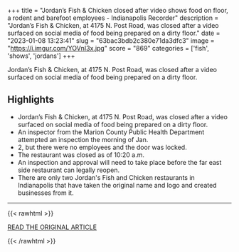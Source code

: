 +++
title = "Jordan’s Fish &amp; Chicken closed after video shows food on floor, a rodent and barefoot employees - Indianapolis Recorder"
description = "Jordan’s Fish & Chicken, at 4175 N. Post Road, was closed after a video surfaced on social media of food being prepared on a dirty floor."
date = "2023-01-08 13:23:41"
slug = "63bac3bdb2c380e71da3dfc3"
image = "https://i.imgur.com/YOVnI3x.jpg"
score = "869"
categories = ['fish', 'shows', 'jordans']
+++

Jordan’s Fish & Chicken, at 4175 N. Post Road, was closed after a video surfaced on social media of food being prepared on a dirty floor.

## Highlights

- Jordan’s Fish & Chicken, at 4175 N. Post Road, was closed after a video surfaced on social media of food being prepared on a dirty floor.
- An inspector from the Marion County Public Health Department attempted an inspection the morning of Jan.
- 2, but there were no employees and the door was locked.
- The restaurant was closed as of 10:20 a.m.
- An inspection and approval will need to take place before the far east side restaurant can legally reopen.
- There are only two Jordan's Fish and Chicken restaurants in Indianapolis that have taken the original name and logo and created businesses from it.

---

{{< rawhtml >}}
  <p class="article-category">
    <a target="_blank" href="https://indianapolisrecorder.com/jordans-fish-chicken-closed/">READ THE ORIGINAL ARTICLE</a>
  </p>
{{< /rawhtml >}}
